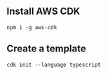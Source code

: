 ## Install AWS CDK

```npm i -g aws-cdk```
## Create a template

```cdk init --language typescript```
